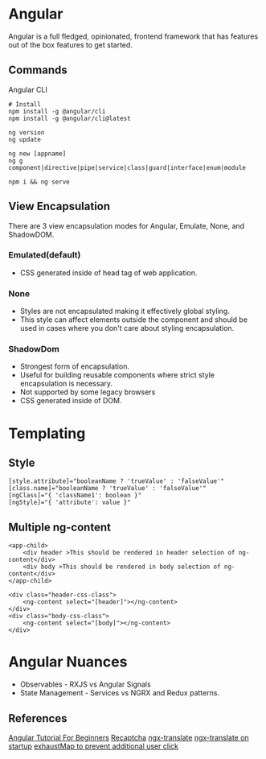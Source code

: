 # Angular

Angular is a full fledged, opinionated, frontend framework that has features out of the box features to get started.

## Commands

Angular CLI

```
# Install
npm install -g @angular/cli
npm install -g @angular/cli@latest

ng version
ng update

ng new [appname]
ng g component|directive|pipe|service|class|guard|interface|enum|module

npm i && ng serve
```

## View Encapsulation

There are 3 view encapsulation modes for Angular, Emulate, None, and ShadowDOM.

### Emulated(default)

- CSS generated inside of head tag of web application.

### None

- Styles are not encapsulated making it effectively global styling.
- This style can affect elements outside the component and should be used in cases where you don't care about styling encapsulation.

### ShadowDom

- Strongest form of encapsulation.
- Useful for building reusable components where strict style encapsulation is necessary.
- Not supported by some legacy browsers
- CSS generated inside of DOM.

# Templating

## Style

```
[style.attribute]="booleanName ? 'trueValue' : 'falseValue'"
[class.name]="booleanName ? 'trueValue' : 'falseValue'"
[ngClass]="{ 'className1': boolean }"
[ngStyle]="{ 'attribute': value }"
```

## Multiple ng-content

```
<app-child>
    <div header >This should be rendered in header selection of ng-content</div>
    <div body >This should be rendered in body selection of ng-content</div>
</app-child>
```

```
<div class="header-css-class">
    <ng-content select="[header]"></ng-content>
</div>
<div class="body-css-class">
    <ng-content select="[body]"></ng-content>
</div>
```

# Angular Nuances

- Observables - RXJS vs Angular Signals
- State Management - Services vs NGRX and Redux patterns.

## References

[Angular Tutorial For Beginners](https://www.youtube.com/playlist?list=PLC3y8-rFHvwhBRAgFinJR8KHIrCdTkZcZ)
[Recaptcha](https://dev.to/rodrigokamada/adding-the-google-recaptcha-v3-to-an-angular-application-kge)
[ngx-translate](https://www.codeandweb.com/babeledit/tutorials/how-to-translate-your-angular-app-with-ngx-translate)
[ngx-translate on startup](https://mcvendrell.medium.com/configuring-ngx-translate-to-load-at-startup-in-angular-1995e7dd6fcc)
[exhaustMap to prevent additional user click](https://stackoverflow.com/questions/63780853/prevent-user-to-click-button-until-service-response-angular-7-rxjs)
